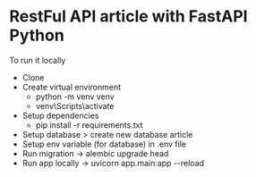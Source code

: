 # RestFul API article with FastAPI Python
To run it locally
- Clone
- Create virtual environment 
  - python -m venv venv
  - venv\Scripts\activate
- Setup dependencies
  - pip install -r requirements.txt
- Setup database > create new database article
- Setup env variable (for database) in .env file
- Run migration -> alembic upgrade head
- Run app locally -> uvicorn app.main:app --reload

